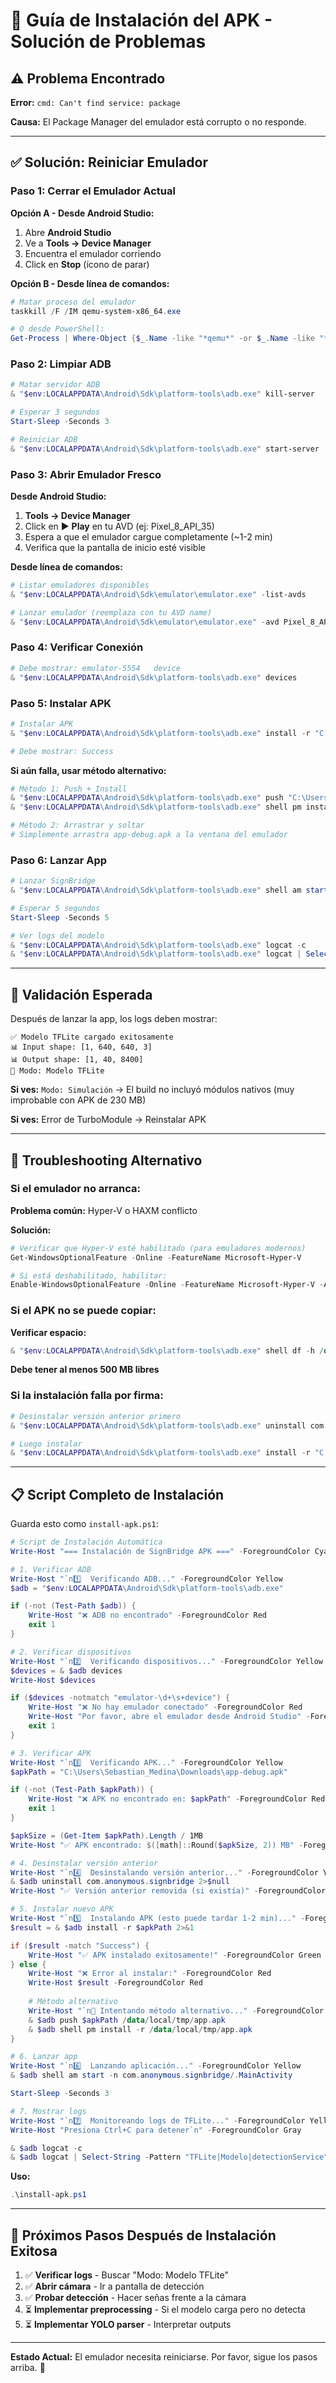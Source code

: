 # 🔧 Guía de Instalación del APK - Solución de Problemas

## ⚠️ Problema Encontrado

**Error:** `cmd: Can't find service: package`

**Causa:** El Package Manager del emulador está corrupto o no responde.

---

## ✅ Solución: Reiniciar Emulador

### Paso 1: Cerrar el Emulador Actual

**Opción A - Desde Android Studio:**
1. Abre **Android Studio**
2. Ve a **Tools → Device Manager**
3. Encuentra el emulador corriendo
4. Click en **Stop** (ícono de parar)

**Opción B - Desde línea de comandos:**
```powershell
# Matar proceso del emulador
taskkill /F /IM qemu-system-x86_64.exe

# O desde PowerShell:
Get-Process | Where-Object {$_.Name -like "*qemu*" -or $_.Name -like "*emulator*"} | Stop-Process -Force
```

### Paso 2: Limpiar ADB

```powershell
# Matar servidor ADB
& "$env:LOCALAPPDATA\Android\Sdk\platform-tools\adb.exe" kill-server

# Esperar 3 segundos
Start-Sleep -Seconds 3

# Reiniciar ADB
& "$env:LOCALAPPDATA\Android\Sdk\platform-tools\adb.exe" start-server
```

### Paso 3: Abrir Emulador Fresco

**Desde Android Studio:**
1. **Tools → Device Manager**
2. Click en ▶️ **Play** en tu AVD (ej: Pixel_8_API_35)
3. Espera a que el emulador cargue completamente (~1-2 min)
4. Verifica que la pantalla de inicio esté visible

**Desde línea de comandos:**
```powershell
# Listar emuladores disponibles
& "$env:LOCALAPPDATA\Android\Sdk\emulator\emulator.exe" -list-avds

# Lanzar emulador (reemplaza con tu AVD name)
& "$env:LOCALAPPDATA\Android\Sdk\emulator\emulator.exe" -avd Pixel_8_API_35
```

### Paso 4: Verificar Conexión

```powershell
# Debe mostrar: emulator-5554   device
& "$env:LOCALAPPDATA\Android\Sdk\platform-tools\adb.exe" devices
```

### Paso 5: Instalar APK

```powershell
# Instalar APK
& "$env:LOCALAPPDATA\Android\Sdk\platform-tools\adb.exe" install -r "C:\Users\Sebastian_Medina\Downloads\app-debug.apk"

# Debe mostrar: Success
```

**Si aún falla, usar método alternativo:**

```powershell
# Método 1: Push + Install
& "$env:LOCALAPPDATA\Android\Sdk\platform-tools\adb.exe" push "C:\Users\Sebastian_Medina\Downloads\app-debug.apk" /sdcard/
& "$env:LOCALAPPDATA\Android\Sdk\platform-tools\adb.exe" shell pm install -r /sdcard/app-debug.apk

# Método 2: Arrastrar y soltar
# Simplemente arrastra app-debug.apk a la ventana del emulador
```

### Paso 6: Lanzar App

```powershell
# Lanzar SignBridge
& "$env:LOCALAPPDATA\Android\Sdk\platform-tools\adb.exe" shell am start -n com.anonymous.signbridge/.MainActivity

# Esperar 5 segundos
Start-Sleep -Seconds 5

# Ver logs del modelo
& "$env:LOCALAPPDATA\Android\Sdk\platform-tools\adb.exe" logcat -c
& "$env:LOCALAPPDATA\Android\Sdk\platform-tools\adb.exe" logcat | Select-String -Pattern "TFLite|Modelo|detectionService"
```

---

## 🎯 Validación Esperada

Después de lanzar la app, los logs deben mostrar:

```
✅ Modelo TFLite cargado exitosamente
📊 Input shape: [1, 640, 640, 3]
📊 Output shape: [1, 40, 8400]
🎯 Modo: Modelo TFLite
```

**Si ves:** `Modo: Simulación` → El build no incluyó módulos nativos (muy improbable con APK de 230 MB)

**Si ves:** Error de TurboModule → Reinstalar APK

---

## 🐛 Troubleshooting Alternativo

### Si el emulador no arranca:

**Problema común:** Hyper-V o HAXM conflicto

**Solución:**
```powershell
# Verificar que Hyper-V esté habilitado (para emuladores modernos)
Get-WindowsOptionalFeature -Online -FeatureName Microsoft-Hyper-V

# Si está deshabilitado, habilitar:
Enable-WindowsOptionalFeature -Online -FeatureName Microsoft-Hyper-V -All
```

### Si el APK no se puede copiar:

**Verificar espacio:**
```powershell
& "$env:LOCALAPPDATA\Android\Sdk\platform-tools\adb.exe" shell df -h /data
```

**Debe tener al menos 500 MB libres**

### Si la instalación falla por firma:

```powershell
# Desinstalar versión anterior primero
& "$env:LOCALAPPDATA\Android\Sdk\platform-tools\adb.exe" uninstall com.anonymous.signbridge

# Luego instalar
& "$env:LOCALAPPDATA\Android\Sdk\platform-tools\adb.exe" install -r "C:\Users\Sebastian_Medina\Downloads\app-debug.apk"
```

---

## 📋 Script Completo de Instalación

Guarda esto como `install-apk.ps1`:

```powershell
# Script de Instalación Automática
Write-Host "=== Instalación de SignBridge APK ===" -ForegroundColor Cyan

# 1. Verificar ADB
Write-Host "`n1️⃣  Verificando ADB..." -ForegroundColor Yellow
$adb = "$env:LOCALAPPDATA\Android\Sdk\platform-tools\adb.exe"

if (-not (Test-Path $adb)) {
    Write-Host "❌ ADB no encontrado" -ForegroundColor Red
    exit 1
}

# 2. Verificar dispositivos
Write-Host "`n2️⃣  Verificando dispositivos..." -ForegroundColor Yellow
$devices = & $adb devices
Write-Host $devices

if ($devices -notmatch "emulator-\d+\s+device") {
    Write-Host "❌ No hay emulador conectado" -ForegroundColor Red
    Write-Host "Por favor, abre el emulador desde Android Studio" -ForegroundColor Yellow
    exit 1
}

# 3. Verificar APK
Write-Host "`n3️⃣  Verificando APK..." -ForegroundColor Yellow
$apkPath = "C:\Users\Sebastian_Medina\Downloads\app-debug.apk"

if (-not (Test-Path $apkPath)) {
    Write-Host "❌ APK no encontrado en: $apkPath" -ForegroundColor Red
    exit 1
}

$apkSize = (Get-Item $apkPath).Length / 1MB
Write-Host "✅ APK encontrado: $([math]::Round($apkSize, 2)) MB" -ForegroundColor Green

# 4. Desinstalar versión anterior
Write-Host "`n4️⃣  Desinstalando versión anterior..." -ForegroundColor Yellow
& $adb uninstall com.anonymous.signbridge 2>$null
Write-Host "✅ Versión anterior removida (si existía)" -ForegroundColor Green

# 5. Instalar nuevo APK
Write-Host "`n5️⃣  Instalando APK (esto puede tardar 1-2 min)..." -ForegroundColor Yellow
$result = & $adb install -r $apkPath 2>&1

if ($result -match "Success") {
    Write-Host "✅ APK instalado exitosamente!" -ForegroundColor Green
} else {
    Write-Host "❌ Error al instalar:" -ForegroundColor Red
    Write-Host $result -ForegroundColor Red
    
    # Método alternativo
    Write-Host "`n🔄 Intentando método alternativo..." -ForegroundColor Yellow
    & $adb push $apkPath /data/local/tmp/app.apk
    & $adb shell pm install -r /data/local/tmp/app.apk
}

# 6. Lanzar app
Write-Host "`n6️⃣  Lanzando aplicación..." -ForegroundColor Yellow
& $adb shell am start -n com.anonymous.signbridge/.MainActivity

Start-Sleep -Seconds 3

# 7. Mostrar logs
Write-Host "`n7️⃣  Monitoreando logs de TFLite..." -ForegroundColor Yellow
Write-Host "Presiona Ctrl+C para detener`n" -ForegroundColor Gray

& $adb logcat -c
& $adb logcat | Select-String -Pattern "TFLite|Modelo|detectionService" -CaseSensitive:$false
```

**Uso:**
```powershell
.\install-apk.ps1
```

---

## 🎯 Próximos Pasos Después de Instalación Exitosa

1. ✅ **Verificar logs** - Buscar "Modo: Modelo TFLite"
2. ✅ **Abrir cámara** - Ir a pantalla de detección
3. ✅ **Probar detección** - Hacer señas frente a la cámara
4. ⏳ **Implementar preprocessing** - Si el modelo carga pero no detecta
5. ⏳ **Implementar YOLO parser** - Interpretar outputs

---

**Estado Actual:** El emulador necesita reiniciarse. Por favor, sigue los pasos arriba. 🚀
